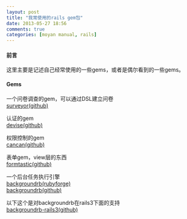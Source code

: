 ```yaml
---
layout: post
title: "我常使用的rails gem包"
date: 2013-05-27 18:56
comments: true
categories: [moyan manual, rails]
---
```


#### 前言

这里主要是记述自己经常使用的一些gems，或者是偶尔看到的一些gems。

<!-- more -->

#### Gems

一个问卷调查的gem，可以通过DSL建立问卷  
[surveyor(github)](https://github.com/NUBIC/surveyor)

认证的gem  
[devise(github)](https://github.com/plataformatec/devise)

权限控制的gem  
[cancan(github)](https://github.com/ryanb/cancan)

表单gem，view层的东西  
[formtastic(github)](https://github.com/justinfrench/formtastic)

一个后台任务执行引擎  
[backgroundrb(rubyforge)](http://backgroundrb.rubyforge.org/)  
[backgroundrb(github)](https://github.com/gnufied/backgroundrb)

以下这个是对backgroundrb在rails3下面的支持  
[backgroundrb-rails3(github)](https://github.com/mtylty/backgroundrb-rails3)


